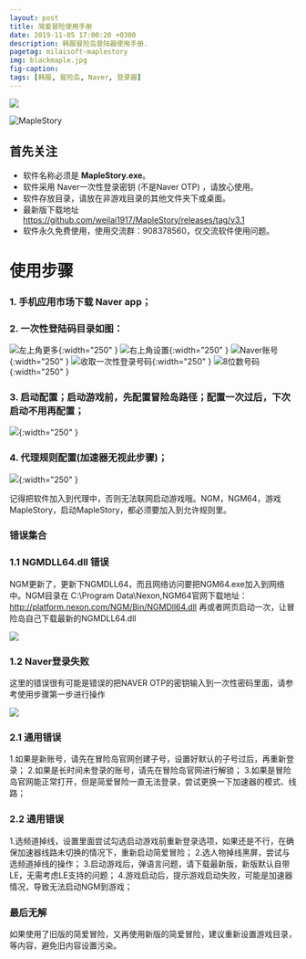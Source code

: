 ```yaml
---
layout: post
title: 简爱冒险使用手册
date: 2019-11-05 17:00:20 +0300
description: 韩服冒险岛登陆器使用手册.
pagetag: milaisoft-maplestory
img: blackmaple.jpg 
fig-caption: 
tags: [韩服, 冒险岛, Naver, 登录器]
---
```


![ ]({{site.baseurl}}/assets/img/milaisoft-maplestory/16.png)

![MapleStory]({{site.baseurl}}/assets/img/milaisoft-maplestory/maplestory.png)

## 首先关注

*	软件名称必须是  **MapleStory.exe**。
*	软件采用 Naver一次性登录密钥 (不是Naver OTP) ，请放心使用。
*	软件存放目录，请放在非游戏目录的其他文件夹下或桌面。
*	最新版下载地址 https://github.com/weilai1917/MapleStory/releases/tag/v3.1
*	软件永久免费使用，使用交流群：908378560，仅交流软件使用问题。

# 使用步骤
### 1. 手机应用市场下载 **Naver app**；

### 2. 一次性登陆码目录如图：

![左上角更多]({{site.baseurl}}/assets/img/milaisoft-maplestory/1.png){:width="250" }
![右上角设置]({{site.baseurl}}/assets/img/milaisoft-maplestory/2.jpg){:width="250" }
![Naver账号]({{site.baseurl}}/assets/img/milaisoft-maplestory/3.jpg){:width="250" }
![收取一次性登录号码]({{site.baseurl}}/assets/img/milaisoft-maplestory/4.jpg){:width="250" }
![8位数号码]({{site.baseurl}}/assets/img/milaisoft-maplestory/5.jpg){:width="250" }

### 3. 启动配置；启动游戏前，先配置冒险岛路径；配置一次过后，下次启动不用再配置；

![ ]({{site.baseurl}}/assets/img/milaisoft-maplestory/6.png){:width="250" }

### 4. 代理规则配置(加速器无视此步骤)；

![ ]({{site.baseurl}}/assets/img/milaisoft-maplestory/7.png){:width="250" }

记得把软件加入到代理中，否则无法联网启动游戏哦。NGM，NGM64，游戏MapleStory，启动MapleStory，都必须要加入到允许规则里。



### 错误集合
### 1.1 NGMDLL64.dll 错误
NGM更新了，更新下NGMDLL64，而且网络访问要把NGM64.exe加入到网络中。NGM目录在 C:\Program Data\Nexon,NGM64官网下载地址：http://platform.nexon.com/NGM/Bin/NGMDll64.dll 再或者网页启动一次，让冒险岛自己下载最新的NGMDLL64.dll

![ ]({{site.baseurl}}/assets/img/milaisoft-maplestory/8.png)

### 1.2 Naver登录失败
这里的错误很有可能是错误的把NAVER OTP的密钥输入到一次性密码里面，请参考使用步骤第一步进行操作

![ ]({{site.baseurl}}/assets/img/milaisoft-maplestory/14.png)

### 2.1 通用错误
1.如果是新账号，请先在冒险岛官网创建子号，设置好默认的子号过后，再重新登录；
2.如果是长时间未登录的账号，请先在冒险岛官网进行解锁；
3.如果是冒险岛官网能正常打开，但是简爱冒险一直无法登录，尝试更换一下加速器的模式、线路；

### 2.2 通用错误
1.选频道掉线，设置里面尝试勾选启动游戏前重新登录选项，如果还是不行，在确保加速器线路未切换的情况下，重新启动简爱冒险；
2.选人物掉线黑屏，尝试与选频道掉线的操作；
3.启动游戏后，弹语言问题，请下载最新版，新版默认自带LE，无需考虑LE支持的问题；
4.游戏启动后，提示游戏启动失败，可能是加速器情况，导致无法启动NGM到游戏；

### 最后无解
如果使用了旧版的简爱冒险，又再使用新版的简爱冒险，建议重新设置游戏目录，等内容，避免旧内容设置污染。
